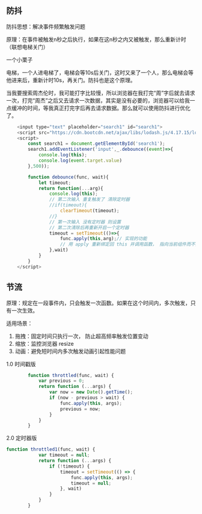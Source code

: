 ## 防抖

防抖思想：解决事件频繁触发问题

原理：在事件被触发n秒之后执行，如果在这n秒之内又被触发，那么重新计时（联想电梯关门）

一个小栗子

电梯，一个人进电梯了，电梯会等10s后关门，这时又来了一个人，那么电梯会等他进来后，重新计时10s，再关门。防抖也是这个原理。

当我要搜索周杰伦时，我可能打字比较慢，所以浏览器在我打完“周”字后就去请求一次，打完“周杰”之后又去请求一次数据，其实是没有必要的，浏览器可以给我一点缓冲的时间，等我真正打完字后再去请求数据。那么就可以使用防抖进行优化了。

```js
	<input type="text" placeholder="search1" id="search1">
    <script src="https://cdn.bootcdn.net/ajax/libs/lodash.js/4.17.15/lodash.min.js"></script>
    <script>
        const search1 = document.getElementById('search1');
        search1.addEventListener('input',_.debounce((event)=>{
            console.log(this);
            console.log(event.target.value)
        },500));

        function debounce(func, wait){
            let timeout;
            return function(...arg){
                console.log(this);
                // 第二次输入 重复触发了 清除定时器
                //if(timeout){
                    clearTimeout(timeout);
                //}
                // 第一次输入 没有定时器 则设置
                // 第二次清除后再重新开启一个定时器
                timeout = setTimeout(()=>{
                    func.apply(this,arg);// 实现的功能
                    // 用 apply 重新绑定回 this 并调用函数， 指向当前组件而不是 window
                },wait)
            }
        }
    </script>
```

## 节流

原理：规定在一段事件内，只会触发一次函数。如果在这个时间内，多次触发，只有一次生效。

适用场景：

1. 拖拽：固定时间只执行一次， 防止超高频率触发位置变动
2. 缩放：监控浏览器 resize
3. 动画：避免短时间内多次触发动画引起性能问题

1.0 时间戳版

```js
        function throttled(func, wait) {
            var previous = 0;
            return function (...args) {
                var now = new Date().getTime();
                if (now - previous > wait) {
                    func.apply(this, args);
                    previous = now;
                }
            }
        }
```

2.0 定时器版

```js
function throttled1(func, wait) {
            var timeout = null;
            return function (...args) {
                if (!timeout) {
                    timeout = setTimeout(() => {
                        func.apply(this, args);
                        timeout = null;
                    }, wait)
                }
            }
        }
```

